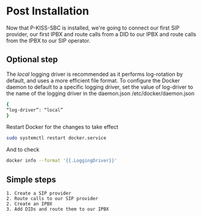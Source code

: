 # Post Installation

Now that P-KISS-SBC is installed, we're going to connect our first SIP provider, our first IPBX and route calls from a DID to our IPBX and route calls from the IPBX to our SIP operator.

## Optional step

The *local* logging driver is recommended as it performs log-rotation by default, and uses a more efficient file format.
To configure the Docker daemon to default to a specific logging driver, set the value of log-driver to the name of the logging driver in the daemon.json /etc/docker/daemon.json

```bash
{
“log-driver”: “local”
}
```

Restart Docker for the changes to take effect

```bash
sudo systemctl restart docker.service
```

And to check

```bash
docker info --format '{{.LoggingDriver}}'
```

## Simple steps

    1. Create a SIP provider
    2. Route calls to our SIP provider
    2. Create an IPBX
    3. Add DIDs and route them to our IPBX